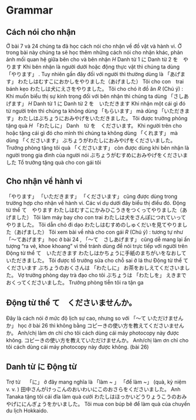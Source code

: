 # Grammar

## Cách nói cho nhận

 Ở bài 7 và 24 chúng ta đã học cách nói cho nhận về đồ vật và hành vi. Ở trong bài này chúng ta sẽ học thêm những cách nói cho nhận khác, phản ảnh mối quan hệ giữa bên cho và bên nhận
$H$ Danh từ 1 に Danh từ 2 を　やります
 Khi bên nhận là người dưới hoặc động thực vật thì chúng ta dùng　 「やります」 . Tuy nhiên gần đây đối với người thì thường dùng là 「あげます」 
 わたしはむすこにおかしをやりました（あげました）
 Tôi cho con　trai bánh kẹo
 わたしは犬にえさをやりました。
 Tôi cho chó ít đồ ăn
$R$ (Chú ý) : 
 Khi muốn biểu thị sự kính trọng đối với bên nhận thì chúng ta dùng 「さしあげます」 
$H$ Danh từ 1 に Danh từ 2 を　いただきます
 Khi nhận một cái gì đó từ người trên thì chúng ta không dùng 「もらいます」 mà dùng 「いただきます」 
 わたしはぶちょうにおみやげをいただきました。
 Tôi được trưởng phỏng tặng quà
$H$ 「わたしに」 Danh　từ を　くださいます。
 Khi người trên cho hoặc tặng cái gì đó cho mình thì chúng ta không dùng 「くれます」 mà dùng 「くださいます」 
 ぶちょうがわたしにおみやげをくださいました。
 Trưởng phòng tặng tôi quà
 「くださいます」 còn được dùng khi bên nhận là người trong gia đình của người nói
 ぶちょうがむすめにおみやげをくださいました
 Tổ trưởng tặng quà cho con gái tôi

## Cho nhận về hành vi

 「やります」  「いただきます」  「くださいます」 cũng được dùng trong trường hợp cho nhận về hành vi. Các ví dụ dưới đây biểu thị điều đó. 
 Động từ thể て　やります
 わたしはむすこにかみひこうきをつくってやりました（あげました）
 Tôi làm máy bay cho con trai
 わたしは犬をさんぽにつれていってやりました。
 Tôi dẫn chó đi dạo
 わたしはむすめのしゅくだいを見てやりました（あげました）
 Tôi xem bài về nhà cho con gái
$R$ (Chú ý) : tương tự như 「～てあげます」 học ở bài 24 , 「～て　さしあげます」 cũng dễ mang lại ấn tượng “ra vẻ, khoe khoang” vì thế tránh dùng để nói trực tiếp với người trên
 Động từ thể て　いただきます
 わたしはかちょうに手紙のまちがいをなおしていただきました。
 Tôi được tổ trưởng sửa cho chỗ sai ở lá thư
 Động từ thể て　くださいます
 ぶちょうのおくさんは 「わたしに」 お茶をおしえてくださいました。
 Vợ trưởng phòng dạy trà đạo cho tôi
 ぶちょうは 「わたしを」 えきまでおくってくださいました。
 Trưởng phòng tiễn tôi ra tận ga

## Động từ thể て　くださいませんか。

 Đây là cách nói ở mức độ lịch sự cao, nhưng so với 「～て
 いただけませんか」 học ở bài 26 thì không bằng
 コピーきの使い方を教えてくださいませんか。
 Anh/chị làm ơn chỉ cho tôi cách dùng cái máy photocopy này được không. 
 コピーきの使い方を教えていただけませんか。
 Anh/chị làm ơn chỉ cho tôi cách dùng cái máy photocopy này được không. (bài 26) 

## Danh từ に Động từ

 Trợ từ　 「に」 ở đây mang nghĩa là 「làm ~ 」  「để làm ~」 (quà, kỷ niệm v. v. ) 
 田中さんがけっこんのおいわいにこのおさらをくださいました。
 Anh Tanaka tặng tôi cái đĩa làm quà cưới
 わたしはほっかいどうりょうこうのおみやげににんぎょうをかいました。
 Tôi mua con búp bê để làm quà của chuyến du lịch Hokkaido. 


